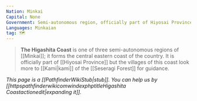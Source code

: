 ```yaml
---
Nation: Minkai
Capital: None
Government: Semi-autonomous region, officially part of Hiyosai Province
Languages: Minkaian
tag: 🗺️
---
```


> **The Higashita Coast** is one of three semi-autonomous regions of [[Minkai]]; it forms the central eastern coast of the country. It is officially part of [[Hiyosai Province]] but the villages of this coast look more to [[Kami|kami]] of the [[Seseragi Forest]] for guidance.



*This page is a [[PathfinderWikiStub|stub]]. You can help us by [[httpspathfinderwikicomwindexphptitleHigashita Coastactionedit|expanding it]].*









